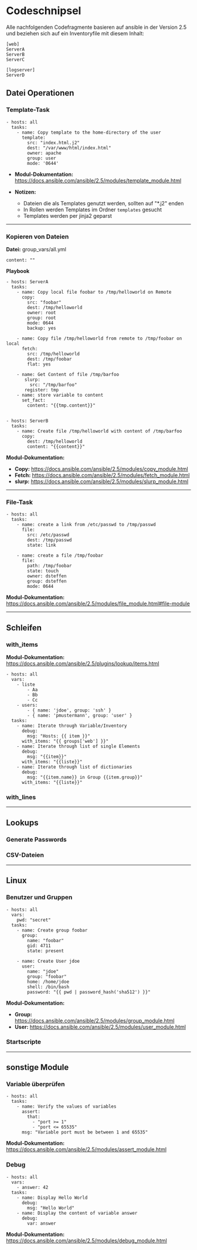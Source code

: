 # Codeschnipsel
Alle nachfolgenden Codefragmente basieren auf ansible in der Version 2.5 und beziehen sich auf ein Inventoryfile mit diesem Inhalt:

```
[web]
ServerA
ServerB
ServerC

[logserver]
ServerD
```


## Datei Operationen
### Template-Task
```
- hosts: all
  tasks:
    - name: Copy template to the home-directory of the user
      template:
        src: "index.html.j2"
        dest: "/var/www/html/index.html"
        owner: apache
        group: user
        mode: '0644'
```

 - **Modul-Dokumentation:**	  https://docs.ansible.com/ansible/2.5/modules/template_module.html

 - **Notizen:**
     - Dateien die als Templates genutzt werden, sollten auf "*.j2" enden
     - In Rollen werden Templates im Ordner <code>templates</code> gesucht
     - Templates werden per jinja2 geparst

-----------------

### Kopieren von Dateien
**Datei:** group_vars/all.yml
```
content: ""
```

**Playbook**
```
- hosts: ServerA
  tasks:
    - name: Copy local file foobar to /tmp/helloworld on Remote
      copy:
        src: "foobar"
        dest: /tmp/helloworld
        owner: root
        group: root
        mode: 0644
        backup: yes
        
    - name: Copy file /tmp/helloworld from remote to /tmp/foobar on local
      fetch:
        src: /tmp/helloworld
        dest: /tmp/foobar
        flat: yes
        
    - name: Get Content of file /tmp/barfoo
       slurp:
         src: "/tmp/barfoo"
       register: tmp
    - name: store variable to content
      set_fact:
        content: "{{tmp.content}}"  


- hosts: ServerB
  tasks:
    - name: Create file /tmp/helloworld with content of /tmp/barfoo
      copy:
        dest: /tmp/helloworld
        content: "{{content}}"                 
```
**Modul-Dokumentation:**
- **Copy:** https://docs.ansible.com/ansible/2.5/modules/copy_module.html
- **Fetch:** https://docs.ansible.com/ansible/2.5/modules/fetch_module.html
- **slurp:** https://docs.ansible.com/ansible/2.5/modules/slurp_module.html
-----------------

### File-Task
```
- hosts: all
  tasks:
    - name: create a link from /etc/passwd to /tmp/passwd
      file:
        src: /etc/passwd
        dest: /tmp/passwd
        state: link 

    - name: create a file /tmp/foobar
      file:
        path: /tmp/foobar
        state: touch
        owner: dsteffen
        group: dsteffen
        mode: 0644
```
**Modul-Dokumentation:** https://docs.ansible.com/ansible/2.5/modules/file_module.html#file-module

-----------------

## Schleifen
### with_items
**Modul-Dokumentation:** https://docs.ansible.com/ansible/2.5/plugins/lookup/items.html

```
- hosts: all
  vars:
    - liste
        - Aa
        - Bb
        - Cc
    - users:
        - { name: 'jdoe', group: 'ssh' }
        - { name: 'pmustermann', group: 'user' }
  tasks:
    - name: Iterate through Variable/Inventory
      debug:
        msg: "Hosts: {{ item }}"
      with_items: "{{ groups['web'] }}"
    - name: Iterate through list of single Elements
      debug:
        msg: "{{item}}"
      with_items: "{{liste}}"
    - name: Iterate through list of dictionaries
      debug:
        msg: "{{item.name}} in Group {{item.group}}"
      with_items: "{{liste}}"

```

### with_lines

-----------------

## Lookups
### Generate Passwords

### CSV-Dateien

-----------------

## Linux
### Benutzer und Gruppen
```
- hosts: all
  vars:
    pwd: "secret"
  tasks:
    - name: Create group foobar
      group:
        name: "foobar"
        gid: 4711
        state: present

    - name: Create User jdoe
      user:
        name: "jdoe"
        group: "foobar"
        home: /home/jdoe
        shell: /bin/bash
        password: "{{ pwd | password_hash('sha512') }}"
```
**Modul-Dokumentation:**
- **Group:** https://docs.ansible.com/ansible/2.5/modules/group_module.html
- **User:** https://docs.ansible.com/ansible/2.5/modules/user_module.html


### Startscripte

-----------------

## sonstige Module
### Variable überprüfen
```
- hosts: all
  tasks:
    - name: Verify the values of variables
      assert:
        that:
          - "port >= 1"
          - "port <= 65535"
      msg: "Variable port must be between 1 and 65535"
```
**Modul-Dokumentation:** https://docs.ansible.com/ansible/2.5/modules/assert_module.html

### Debug
```
- hosts: all
  vars:
    - answer: 42
  tasks:
    - name: Display Hello World
      debug:
        msg: "Hello World"
    - name: Display the content of variable answer
      debug:
        var: answer
```
**Modul-Dokumentation:** https://docs.ansible.com/ansible/2.5/modules/debug_module.html
